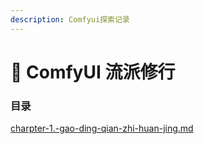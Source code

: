 ```yaml
---
description: Comfyui探索记录
---
```


# 🎨 ComfyUI 流派修行

### 目录

[charpter-1.-gao-ding-qian-zhi-huan-jing.md](charpter-1.-gao-ding-qian-zhi-huan-jing.md "mention")
